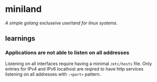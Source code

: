# miniland
*A simple golang excluseive userland for linux systems.*

## learnings
### Applications are not able to listen on all addresses
Listening on all interfaces require having a minimal `/etc/hosts` file. Only entries for
IPv4 and IPv6 localhost are reqired to have http services listening on all addresses with `:<port>` pattern.
